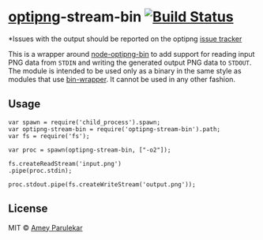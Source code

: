 # [optipng](http://optipng.sourceforge.net)-stream-bin [![Build Status](https://secure.travis-ci.org/ameyp/optipng-stream-bin.png?branch=master)](http://travis-ci.org/ameyp/optipng-stream-bin)

*Issues with the output should be reported on the optipng [issue tracker](http://sourceforge.net/p/optipng/bugs/)

This is a wrapper around [node-optipng-bin](https://github.com/yeoman/node-optipng-bin) to add support for reading input PNG data from `STDIN` and writing the generated output PNG data to `STDOUT`. The module is intended to be used only as a binary in the same style as modules that use [bin-wrapper](https://github.com/kevva/bin-wrapper). It cannot be used in any other fashion.

## Usage

	var spawn = require('child_process').spawn;
	var optipng-stream-bin = require('optipng-stream-bin').path;
	var fs = require('fs');

	var proc = spawn(optipng-stream-bin, ["-o2"]);

	fs.createReadStream('input.png')
	.pipe(proc.stdin);

	proc.stdout.pipe(fs.createWriteStream('output.png'));

## License

MIT © [Amey Parulekar](http://wirywolf.com)
